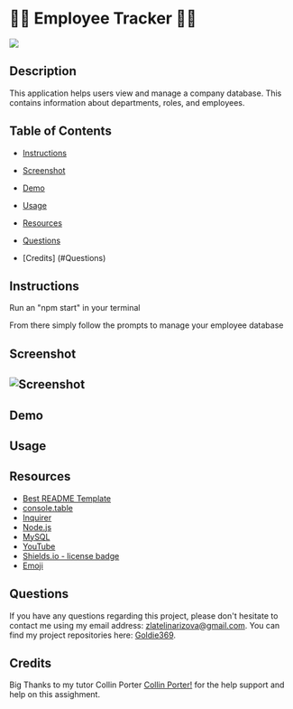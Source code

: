 # 🧑‍💼 Employee Tracker 🧑‍💼

![](https://img.shields.io/badge/license-MIT-blue)


## Description

This application helps users view and manage a company database. This contains information about departments, roles, and employees. 

## Table of Contents 

* [Instructions](#Instructions)

* [Screenshot](#Screenshot)

* [Demo](#Demo)
    
* [Usage](#Usage)
    
* [Resources](#Resources)
    
* [Questions](#Questions)

* [Credits] (#Questions)

## Instructions

Run an "npm start" in your terminal

From there simply follow the prompts to manage your employee database

## Screenshot

## ![Screenshot](./Assets/)


## Demo

## Usage




## Resources

- [Best README Template](https://github.com/othneildrew/Best-README-Template/blob/master/README.md)
- [console.table](https://www.npmjs.com/package/console.table)
- [Inquirer](https://www.npmjs.com/package/inquirer)
- [Node.js](https://nodejs.org/en/)
- [MySQL](https://www.mysql.com/)
- [YouTube](https://www.youtube.com/watch?v=7T8b7g7aV1A)
- [Shields.io - license badge](https://shields.io/)
- [Emoji](https://emojipedia.org/)

## Questions
    
If you have any questions regarding this project, please don't hesitate to contact me using my email address: zlatelinarizova@gmail.com. You can find my project repositories here: [Goldie369](https://github.com/Goldie369).

## Credits 

Big Thanks to my tutor Collin Porter [Collin Porter!](https://github.com/portercol) for the help support and help on this assighment.
